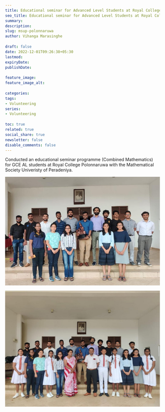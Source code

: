 ```yaml
---
title: Educational seminar for Advanced Level Students at Royal College Polonnaruwa
seo_title: Educational seminar for Advanced Level Students at Royal College Polonnaruwa
summary: 
description: 
slug: msup-polonnaruwa
author: Vihanga Marasinghe

draft: false
date: 2022-12-01T09:26:38+05:30
lastmod: 
expiryDate: 
publishDate: 

feature_image: 
feature_image_alt: 

categories:
tags:
- Volunteering
series:
- Volunteering

toc: true
related: true
social_share: true
newsletter: false
disable_comments: false
---
```


Conducted an educational seminar programme (Combined Mathematics) for GCE AL students at Royal College Polonnaruwa with the Mathematical Society Univeristy of Peradeniya.

![Image 1](1.jpeg)

![Image 2](2.jpeg)